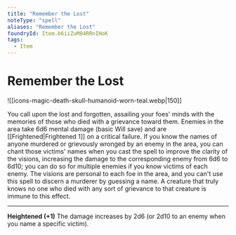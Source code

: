 ```yaml
---
title: "Remember the Lost"
noteType: "spell"
aliases: "Remember the Lost"
foundryId: Item.b6iiZuM84RRnIHoK
tags:
  - Item
---
```


# Remember the Lost
![[icons-magic-death-skull-humanoid-worn-teal.webp|150]]

You call upon the lost and forgotten, assailing your foes' minds with the memories of those who died with a grievance toward them. Enemies in the area take 6d6 mental damage (basic Will save) and are [[Frightened|Frightened 1]] on a critical failure. If you know the names of anyone murdered or grievously wronged by an enemy in the area, you can chant those victims' names when you cast the spell to improve the clarity of the visions, increasing the damage to the corresponding enemy from 6d6 to 6d10; you can do so for multiple enemies if you know victims of each enemy. The visions are personal to each foe in the area, and you can't use this spell to discern a murderer by guessing a name. A creature that truly knows no one who died with any sort of grievance to that creature is immune to this effect.

* * *

**Heightened (+1)** The damage increases by 2d6 (or 2d10 to an enemy when you name a specific victim).

